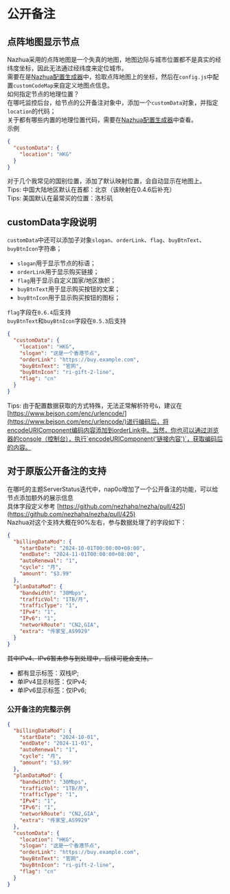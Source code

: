 # 公开备注

## 点阵地图显示节点  
Nazhua采用的点阵地图是一个失真的地图，地图边际与城市位置都不是真实的经纬度坐标，因此无法通过经纬度来定位城市。  
需要在是[Nazhua配置生成器](https://hi2shark.github.io/nazhua-generator/)中，拾取点阵地图上的坐标，然后在`config.js`中配置`customCodeMap`来自定义地图点信息。  
如何指定节点的地理位置？  
在哪吒监控后台，给节点的公开备注对象中，添加一个`customData`对象，并指定`location`的代码；  
关于都有哪些内置的地理位置代码，需要在[Nazhua配置生成器](https://hi2shark.github.io/nazhua-generator/)中查看。  
示例
```json
{
  "customData": {
    "location": "HKG"
  }
}
```
对于几个我常见的国别位置，添加了默认映射位置，会自动显示在地图上。  
Tips: 中国大陆地区默认在首都：北京（该映射在0.4.6后补充）  
Tips: 美国默认在最常买的位置：洛杉矶  

## customData字段说明
`customData`中还可以添加子对象`slogan`、`orderLink`、`flag`、`buyBtnText`、`buyBtnIcon`字符串；  
 - `slogan`用于显示节点的标语；  
 - `orderLink`用于显示购买链接；  
 - `flag`用于显示自定义国家/地区旗帜；  
 - `buyBtnText`用于显示购买按钮的文案；  
 - `buyBtnIcon`用于显示购买按钮的图标；  

`flag`字段在`0.6.4`后支持  
`buyBtnText`和`buyBtnIcon`字段在`0.5.3`后支持  

```json
{
  "customData": {
    "location": "HKG",
    "slogan": "这是一个香港节点",
    "orderLink": "https://buy.example.com",
    "buyBtnText": "官网",
    "buyBtnIcon": "ri-gift-2-line",
    "flag": "cn"
  }
}
```
Tips: 由于配置数据获取的方式特殊，无法正常解析符号`&`，建议在[https://www.bejson.com/enc/urlencode/](https://www.bejson.com/enc/urlencode/)进行编码后，将encodeURIComponent编码内容添加到orderLink中。当然，你也可以通过浏览器的console（控制台），执行`encodeURIComponent('链接内容')`，获取编码后的内容。  

## 对于原版公开备注的支持
在哪吒的主题ServerStatus迭代中，nap0o增加了一个公开备注的功能，可以给节点添加额外的展示信息  
具体字段定义参考 [https://github.com/nezhahq/nezha/pull/425](https://github.com/nezhahq/nezha/pull/425)  
Nazhua对这个支持大概在90%左右，参与数据处理了的字段如下：  
```json
{
  "billingDataMod": {
    "startDate": "2024-10-01T00:00:00+08:00",
    "endDate": "2024-11-01T00:00:00+08:00",
    "autoRenewal": "1",
    "cycle": "月",
    "amount": "$3.99"
  },
  "planDataMod": {
    "bandwidth": "30Mbps",
    "trafficVol": "1TB/月",
    "trafficType": "1",
    "IPv4": "1",
    "IPv6": "1",
    "networkRoute": "CN2,GIA",
    "extra": "传家宝,AS9929"
  }
}
```
~~其中IPv4、IPv6暂未参与到处理中，后续可能会支持。~~  
 - 都有显示标签：双栈IP;  
 - 单IPv4显示标签：仅IPv4;  
 - 单IPv6显示标签：仅IPv6;  


### 公开备注的完整示例
```json
{
  "billingDataMod": {
    "startDate": "2024-10-01",
    "endDate": "2024-11-01",
    "autoRenewal": "1",
    "cycle": "月",
    "amount": "$3.99"
  },
  "planDataMod": {
    "bandwidth": "30Mbps",
    "trafficVol": "1TB/月",
    "trafficType": "1",
    "IPv4": "1",
    "IPv6": "1",
    "networkRoute": "CN2,GIA",
    "extra": "传家宝,AS9929"
  },
  "customData": {
    "location": "HKG",
    "slogan": "这是一个香港节点",
    "orderLink": "https://buy.example.com",
    "buyBtnText": "官网",
    "buyBtnIcon": "ri-gift-2-line",
    "flag": "cn"
  }
}
```